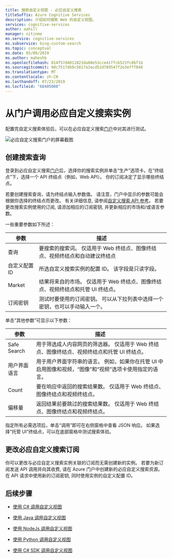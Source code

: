 ```yaml
---
title: 搜索自定义视图 - 必应自定义搜索
titleSuffix: Azure Cognitive Services
description: 介绍如何搜索 Web 的自定义视图。
services: cognitive-services
author: aahill
manager: nitinme
ms.service: cognitive-services
ms.subservice: bing-custom-search
ms.topic: conceptual
ms.date: 05/09/2019
ms.author: maheshb
ms.openlocfilehash: 814f57d4011823da80e53cce41ffcb523fc0bf1b
ms.sourcegitcommit: 9dc7517db9c5817a3acd52d789547f2e3efff848
ms.translationtype: MT
ms.contentlocale: zh-CN
ms.lasthandoff: 07/23/2019
ms.locfileid: "68405008"
---
```

# <a name="call-your-bing-custom-search-instance-from-the-portal"></a>从门户调用必应自定义搜索实例

配置完自定义搜索体验后，可以在必应自定义搜索[门户](https://customsearch.ai)中对其进行测试。 

![必应自定义搜索门户的屏幕截图](media/portal-search-screen.png)
## <a name="create-a-search-query"></a>创建搜索查询 

登录到必应自定义搜索[门户](https://customsearch.ai)后，选择你的搜索实例并单击“生产”选项卡。在“终结点”下，选择一个 API 终结点（例如，Web API）。 你的订阅决定了显示哪些终结点。

若要创建搜索查询，请为终结点输入参数值。 请注意，门户中显示的参数可能会根据你选择的终结点而更改。 有关详细信息, 请参阅[自定义搜索 API 参考](https://docs.microsoft.com/rest/api/cognitiveservices-bingsearch/bing-custom-search-api-v7-reference#query-parameters)。 若要更改搜索实例使用的订阅, 请添加相应的订阅密钥, 并更新相应的市场和/或语言参数。

一些重要参数如下所述：


|参数  |描述  |
|---------|---------|
|查询     | 要搜索的搜索词。 仅适用于 Web 终结点、图像终结点、视频终结点和自动建议终结点 |
|自定义配置 ID | 所选自定义搜索实例的配置 ID。 该字段是只读字段。 |
|Market     | 结果将来自的市场。 仅适用于 Web 终结点、图像终结点、视频终结点和托管 UI 终结点。        |
|订阅密钥 | 测试时要使用的订阅密钥。 可以从下拉列表中选择一个密钥，也可以手动输入一个。          |

单击“其他参数”可显示以下参数：  

|参数  |描述  |
|---------|---------|
|Safe Search     | 用于筛选成人内容网页的筛选器。 仅适用于 Web 终结点、图像终结点、视频终结点和托管 UI 终结点。        |
|用户界面语言    | 用于用户界面字符串的语言。 例如，如果你在托管 UI 中启用图像和视频，“图像”和“视频”选项卡使用指定的语言。        |
|Count     | 要在响应中返回的搜索结果数。 仅适用于 Web 终结点、图像终结点和视频终结点。         |
|偏移量    | 返回结果前要跳过的搜索结果数。 仅适用于 Web 终结点、图像终结点和视频终结点。        |
    
指定所有必需选项后，单击“调用”即可在右侧窗格中查看 JSON 响应。 如果选择“托管 UI”终结点，可以在底部窗格中测试搜索体验。

## <a name="change-your-bing-custom-search-subscription"></a>更改必应自定义搜索订阅

你可以更改与必应自定义搜索实例关联的订阅而无需创建新的实例。 若要为新订阅发送 API 调用并向其收费, 请在 Azure 门户中创建新的必应自定义搜索资源。 在 API 请求中使用新的订阅密钥, 同时使用实例的自定义配置 ID。

## <a name="next-steps"></a>后续步骤

- [使用 C# 调用自定义视图](./call-endpoint-csharp.md)
- [使用 Java 调用自定义视图](./call-endpoint-java.md)
- [使用 NodeJs 调用自定义视图](./call-endpoint-nodejs.md)
- [使用 Python 调用自定义视图](./call-endpoint-python.md)

- [使用 C# SDK 调用自定义视图](./sdk-csharp-quick-start.md)
